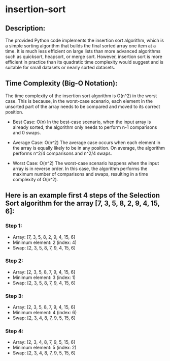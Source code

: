 # insertion-sort
## Description:
The provided Python code implements the insertion sort algorithm, which is a simple sorting algorithm that builds the final sorted array one item at a time. It is much less efficient on large lists than more advanced algorithms such as quicksort, heapsort, or merge sort. However, insertion sort is more efficient in practice than its quadratic time complexity would suggest and is suitable for small datasets or nearly sorted datasets.
## Time Complexity (Big-O Notation):
The time complexity of the insertion sort algorithm is O(n^2) in the worst case. This is because, in the worst-case scenario, each element in the unsorted part of the array needs to be compared and moved to its correct position.

- Best Case: O(n)
In the best-case scenario, when the input array is already sorted, the algorithm only needs to perform n-1 comparisons and 0 swaps.

- Average Case: O(n^2)
The average case occurs when each element in the array is equally likely to be in any position. On average, the algorithm performs n^2/4 comparisons and n^2/4 swaps.

- Worst Case: O(n^2)
The worst-case scenario happens when the input array is in reverse order. In this case, the algorithm performs the maximum number of comparisons and swaps, resulting in a time complexity of O(n^2).

## Here is an example first 4 steps of the Selection Sort algorithm for the array [7, 3, 5, 8, 2, 9, 4, 15, 6]:
### Step 1:
- Array: [7, 3, 5, 8, 2, 9, 4, 15, 6]
- Minimum element: 2 (index: 4)
- Swap: [2, 3, 5, 8, 7, 9, 4, 15, 6]
### Step 2:
- Array: [2, 3, 5, 8, 7, 9, 4, 15, 6]
- Minimum element: 3 (index: 1)
- Swap: [2, 3, 5, 8, 7, 9, 4, 15, 6]
### Step 3:
- Array: [2, 3, 5, 8, 7, 9, 4, 15, 6]
- Minimum element: 4 (index: 6)
- Swap: [2, 3, 4, 8, 7, 9, 5, 15, 6]
### Step 4:
- Array: [2, 3, 4, 8, 7, 9, 5, 15, 6]
- Minimum element: 5 (index: 2)
- Swap: [2, 3, 4, 8, 7, 9, 5, 15, 6]

